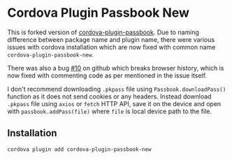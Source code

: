# Cordova Plugin Passbook New
This is forked version of [cordova-plugin-passbook](https://github.com/passslot/cordova-plugin-passbook). Due to naming difference between package name and plugin name, there were various issues with cordova installation which are now fixed with common name `cordova-plugin-passbook-new`.

There was also a bug [#10](https://github.com/passslot/cordova-plugin-passbook/issues/10) on github which breaks browser history, which is now fixed with commenting code as per mentioned in the issue itself.

I don't recommend downloading `.pkpass` file using `Passbook.downloadPass()` function as it does not send cookies or any headers. Instead download `.pkpass` file using `axios` or `fetch` HTTP API, save it on the device and open with `passbook.addPass(file)` where `file` is local device path to the file.


## Installation
    cordova plugin add cordova-plugin-passbook-new